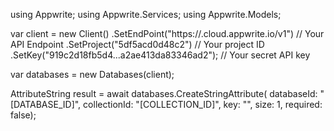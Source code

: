 using Appwrite;
using Appwrite.Services;
using Appwrite.Models;

var client = new Client()
    .SetEndPoint("https://<REGION>.cloud.appwrite.io/v1") // Your API Endpoint
    .SetProject("5df5acd0d48c2") // Your project ID
    .SetKey("919c2d18fb5d4...a2ae413da83346ad2"); // Your secret API key

var databases = new Databases(client);

AttributeString result = await databases.CreateStringAttribute(
    databaseId: "[DATABASE_ID]",
    collectionId: "[COLLECTION_ID]",
    key: "",
    size: 1,
    required: false);